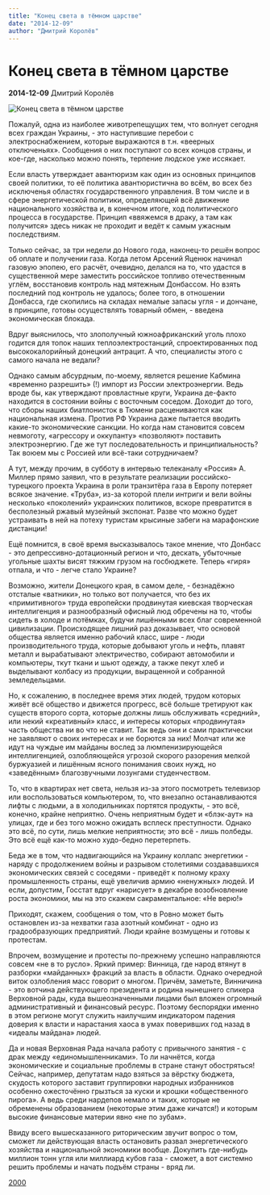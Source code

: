 ```yaml
---
title: "Конец света в тёмном царстве"
date: "2014-12-09"
author: "Дмитрий Королёв"
---
```


# Конец света в тёмном царстве

**2014-12-09** Дмитрий Королёв

![Конец света в тёмном царстве](http://www.2000.ua/modules/pages/upload/images/541bc5977ff7771772271ce483be0362.jpg)

Пожалуй, одна из наиболее животрепещущих тем, что волнует сегодня всех граждан Украины, - это наступившие перебои с электроснабжением, которые выражаются в т.н. «веерных отключеньях». Сообщения о них поступают со всех концов страны, и кое-где, насколько можно понять, терпение людское уже иссякает.

Если власть утверждает авантюризм как один из основных принципов своей политики, то её политика авантюристична во всём, во всех без исключенья областях государственного управления. В том числе и в сфере энергетической политики, определяющей всё движение национального хозяйства и, в конечном итоге, ход политического процесса в государстве. Принцип «ввяжемся в драку, а там как получится» здесь никак не проходит и ведёт к самым ужасным последствиям.

Только сейчас, за три недели до Нового года, наконец-то решён вопрос об оплате и получении газа. Когда летом Арсений Яценюк начинал газовую эпопею, его расчёт, очевидно, делался на то, что удастся в существенной мере заместить российское топливо отечественным углём, восстановив контроль над мятежным Донбассом. Но взять последний под контроль не удалось; более того, в отношении Донбасса, где скопились на складах немалые запасы угля - и дончане, в принципе, готовы осуществлять товарный обмен, - введена экономическая блокада.

Вдруг выяснилось, что злополучный южноафриканский уголь плохо годится для топок наших теплоэлектростанций, спроектированных под высококалорийный донецкий антрацит. А что, специалисты этого с самого начала не ведали?

Однако самым абсурдным, по-моему, является решение Кабмина «временно разрешить» (!) импорт из России электроэнергии. Ведь вроде бы, как утверждают провластные круги, Украина де-факто находится в состоянии войны с восточным соседом. Доходит до того, что сборы наших биатлонисток в Тюмени расцениваются как национальная измена. Против РФ Украина даже пытается вводить какие-то экономические санкции. Но когда нам становится совсем невмоготу, «агрессору и оккупанту» «позволяют» поставить электроэнергию. Где же тут последовательность и принципиальность? Так воюем мы с Россией или всё-таки сотрудничаем?

А тут, между прочим, в субботу в интервью телеканалу «Россия» А. Миллер прямо заявил, что в результате реализации российско-турецкого проекта Украина в роли транзитёра газа в Европу потеряет всякое значение. «Труба», из-за которой плели интриги и вели войны несколько «поколений» украинских политиков, вскоре превратится в бесполезный ржавый музейный экспонат. Разве что можно будет устраивать в ней на потеху туристам крысиные забеги на марафонские дистанции!

Ещё помнится, в своё время высказывалось такое мнение, что Донбасс - это депрессивно-дотационный регион и что, дескать, убыточные угольные шахты висят тяжким грузом на госбюджете. Теперь «гиря» отпала, и что - легче стало Украине?

Возможно, жители Донецкого края, в самом деле, - безнадёжно отсталые «ватники», но только вот получается, что без их «примитивного» труда европейски продвинутая киевская творческая интеллигенция и разнообразный офисный люд обречены на то, чтобы сидеть в холоде и потёмках, будучи лишёнными всех благ современной цивилизации. Происходящее лишний раз доказывает, что основой общества является именно рабочий класс, шире - люди производительного труда, которые добывают уголь и нефть, плавят металл и вырабатывают электричество, собирают автомобили и компьютеры, ткут ткани и шьют одежду, а также пекут хлеб и выделывают колбасу из продукции, выращенной и собранной земледельцами.

Но, к сожалению, в последнее время этих людей, трудом которых живёт всё общество и движется прогресс, всё больше третируют как существ второго сорта, которые должны лишь обслуживать «средний», или некий «креативный» класс, и интересы которых «продвинутая» часть общества ни во что не ставит. Так ведь они и сами практически не заявляют о своих интересах и не борются за них! Молчат или же идут на чуждые им майданы вослед за люмпенизирующейся интеллигенцией, озлобляющейся угрозой скорого разорения мелкой буржуазией и лишённым ясного понимания своих нужд, но «заведённым» благозвучными лозунгами студенчеством.

То, что в квартирах нет света, нельзя из-за этого посмотреть телевизор или воспользоваться компьютером, то, что внезапно останавливаются лифты с людьми, а в холодильниках портятся продукты, - это всё, конечно, крайне неприятно. Очень неприятным будет и «блэк-аут» на улицах, где и без того можно ожидать всплеск преступности. Однако это всё, по сути, лишь мелкие неприятности; это всё - лишь полбеды. Это всё ещё как-то можно худо-бедно перетерпеть.

Беда же в том, что надвигающийся на Украину коллапс энергетики - наряду с продолжением войны и разрывом столетиями создававшихся экономических связей с соседями - приведёт к полному краху промышленность страны, ещё увеличив армию «ненужных» людей. И если, допустим, Госстат вдруг «нарисует» в декабре возобновление роста экономики, мы на это скажем сакраментальное: «Не верю!»

Приходят, скажем, сообщения о том, что в Ровно может быть остановлен из-за нехватки газа азотный комбинат - одно из градообразующих предприятий. Люди крайне возмущены и готовы к протестам.

Впрочем, возмущение и протесты по-прежнему успешно направляются совсем «не в то русло». Яркий пример: Винница, где народ втянут в разборки «майданных» фракций за власть в области. Однако очередной виток озлобления масс говорит о многом. Причём, заметьте, Винничина - это вотчина действующего президента и родина нынешнего спикера Верховной рады, куда вышеозначенными лицами был вложен огромный административный и финансовый ресурс. Поэтому беспорядки именно в этом регионе могут служить наилучшим индикатором падения доверия к власти и нарастания хаоса в умах поверивших год назад в «идеалы майдана» людей.

Да и новая Верховная Рада начала работу с привычного занятия - с драк между «единомышленниками». То ли начнётся, когда экономические и социальные проблемы в стране станут обостряться! Сейчас, например, депутатам надо взяться за вёрстку бюджета, скудость которого заставит группировки народных избранников особенно ожесточённо грызться за куски и крошки «общественного пирога». А ведь среди нардепов немало и таких, которые не обременены образованием (некоторые этим даже кичатся!) и которым высокие финансовые материи явно «не по зубам».

Ввиду всего вышесказанного риторическим звучит вопрос о том, сможет ли действующая власть остановить развал энергетического хозяйства и национальной экономики вообще. Докупить где-нибудь миллион тонн угля или миллиард кубов газа - сможет, а вот системно решить проблемы и начать подъём страны - вряд ли.

[2000](http://www.2000.ua/v-nomere/forum/puls/konec-sveta-v-temnom-carstve.htm)
